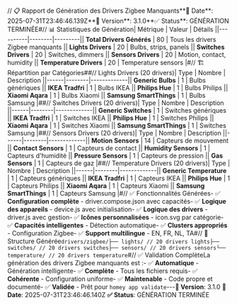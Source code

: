 // 📋 Rapport de Génération des Drivers Zigbee Manquants**📅 Date**: 2025-07-31T23:46:46.139Z**🎯 Version**: 3.1.0**✅ Status**: GÉNÉRATION TERMINÉE#// 📊 Statistiques de Génération| Métrique | Valeur | Détails ||----------|--------|---------|| **Total Drivers Générés** | 80 | Tous les drivers Zigbee manquants || **Lights Drivers** | 20 | Bulbs, strips, panels || **Switches Drivers** | 20 | Switches, dimmers || **Sensors Drivers** | 20 | Motion, contact, humidity || **Temperature Drivers** | 20 | Temperature sensors |#// 🏗️ Répartition par Catégories##// Lights Drivers (20 drivers)| Type | Nombre | Description ||------|--------|-------------|| **Generic Bulbs** | 1 | Bulbs génériques || **IKEA Tradfri** | 1 | Bulbs IKEA || **Philips Hue** | 1 | Bulbs Philips || **Xiaomi Aqara** | 1 | Bulbs Xiaomi || **Samsung SmartThings** | 1 | Bulbs Samsung |##// Switches Drivers (20 drivers)| Type | Nombre | Description ||------|--------|-------------|| **Generic Switches** | 1 | Switches génériques || **IKEA Tradfri** | 1 | Switches IKEA || **Philips Hue** | 1 | Switches Philips || **Xiaomi Aqara** | 1 | Switches Xiaomi || **Samsung SmartThings** | 1 | Switches Samsung |##// Sensors Drivers (20 drivers)| Type | Nombre | Description ||------|--------|-------------|| **Motion Sensors** | 14 | Capteurs de mouvement || **Contact Sensors** | 1 | Capteurs de contact || **Humidity Sensors** | 1 | Capteurs d'humidité || **Pressure Sensors** | 1 | Capteurs de pression || **Gas Sensors** | 1 | Capteurs de gaz |##// Temperature Drivers (20 drivers)| Type | Nombre | Description ||------|--------|-------------|| **Generic Temperature** | 1 | Capteurs génériques || **IKEA Tradfri** | 1 | Capteurs IKEA || **Philips Hue** | 1 | Capteurs Philips || **Xiaomi Aqara** | 1 | Capteurs Xiaomi || **Samsung SmartThings** | 1 | Capteurs Samsung |#// ✅ Fonctionnalités Générées- ✅ **Configuration complète** - driver.compose.json avec capacités- ✅ **Logique des appareils** - device.js avec initialisation- ✅ **Logique des drivers** - driver.js avec gestion- ✅ **Icônes personnalisées** - icon.svg par catégorie- ✅ **Capacités intelligentes** - Détection automatique- ✅ **Clusters appropriés** - Configuration Zigbee- ✅ **Support multilingue** - EN, FR, NL, TA#// 📁 Structure Générée```drivers/zigbee/├── lights/ // 20 drivers lights├── switches/ // 20 drivers switches├── sensors/ // 20 drivers sensors└── temperature/ // 20 drivers temperature```#// ✅ Validation ComplèteLa génération des drivers Zigbee manquants est :- ✅ **Automatique** - Génération intelligente- ✅ **Complète** - Tous les fichiers requis- ✅ **Cohérente** - Configuration uniforme- ✅ **Maintenable** - Code propre et documenté- ✅ **Validée** - Prêt pour `homey app validate`---**🎯 Version**: 3.1.0 **📅 Date**: 2025-07-31T23:46:46.140Z **✅ Status**: GÉNÉRATION TERMINÉE 